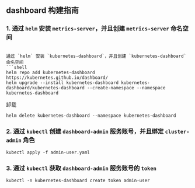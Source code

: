 ## dashboard 构建指南

### 1. 通过 `helm` 安装 `metrics-server`，并且创建 `metrics-server` 命名空间
```shell

通过 `helm` 安装 `kubernetes-dashboard`，并且创建 `kubernetes-dashboard` 命名空间
```shell
helm repo add kubernetes-dashboard https://kubernetes.github.io/dashboard/
helm upgrade --install kubernetes-dashboard kubernetes-dashboard/kubernetes-dashboard --create-namespace --namespace kubernetes-dashboard
```
卸载
```shell
helm delete kubernetes-dashboard --namespace kubernetes-dashboard
```

### 2. 通过 `kubectl` 创建 `dashboard-admin` 服务账号，并且绑定 `cluster-admin` 角色
```shell
kubectl apply -f admin-user.yaml
```

### 3. 通过 `kubectl` 获取 `dashboard-admin` 服务账号的 `token`
```shell
kubectl -n kubernetes-dashboard create token admin-user
```